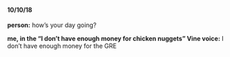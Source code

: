 #### 10/10/18

**person:** how’s your day going?

**me, in the “I don’t have enough money for chicken nuggets” Vine voice:** I don’t have enough money for the GRE
